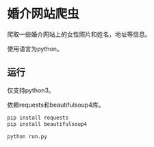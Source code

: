 # 婚介网站爬虫

爬取一些婚介网站上的女性照片和姓名，地址等信息。

使用语言为python。

## 运行

仅支持python3。

依赖requests和beautifulsoup4库。

```bash
pip install requests
pip install beautifulsoup4
```

```bash
python run.py
```
